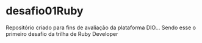 # desafio01Ruby
Repositório criado para fins de avaliação da plataforma DIO...
Sendo esse o primeiro desafio da trilha de Ruby Developer
